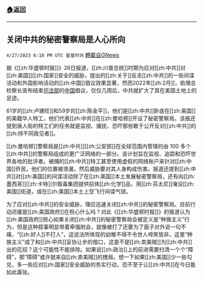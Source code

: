 ###  [:house:返回](README.md)
---


## 关闭中共的秘密警察局是人心所向
`4/27/2023 6:10 PM UTC 星星时讯` [轉載自GNews](https://gnews.org/articles/1258164)



  

据《[[zh:华盛顿时报]]》26日报道，[[zh:川普总统]]时期为应对[[zh:中共]]对[[zh:美国]][[zh:国家]]安全的威胁，提出的[[zh:关于]]反击[[zh:中共]]的一些间谍活动和外国影响活动的[[zh:中国]]倡议效果显著，然而2022年[[zh:2月]]，助理总检察长宣布结束[司法部](https://www.washingtontimes.com/topics/department-of-justice/)的[中国](https://www.washingtontimes.com/topics/china/)倡议，仅仅几周后，中共就扩大了其在美国土地上的足迹。

  

 
61岁的[[zh:卢建旺]]和59岁的[[zh:陈金平]]，他们是[[zh:中共]]卧底在[[zh:美国]]的美籍华人特工，他们代表[[zh:中共]]在[[zh:曼哈顿]]开设了秘密警察局。该报还提到唐人街的特工们的任务就是监视、骚扰、恐吓那些敢于公开反对[[zh:中共]]的[[zh:持不同政见者]]。

  

  
[[zh:曼哈顿]]警察局是[[zh:中共]][[zh:公安部]]在全球范围内管理的由 100 多个[[zh:中共]]的警察局组成的更广泛网络的一部分。该计划旨在监视、追踪和恐吓世界各地的批评者。被捕的[[zh:中共]]特工甚至使用虚假的网络账户来针对[[zh:中国]]侨民，他们的位置被泄漏，然后威胁要对其人身构成伤害。报道还提到[[zh:中共]]对[[zh:美国]]的间谍活动除了在[[zh:美国]]本土发展秘密警察局，还有向[[zh:墨西哥]][[zh:卡特]]尔贩毒集团提供前体[[zh:化学]]品，用[[zh:芬太尼]]淹没[[zh:美国]]街道，或在[[zh:美国]]本土上空飞行间谍气球。

  
为了应对[[zh:中共]]的安全威胁，理应迅速关闭[[zh:中共]]的秘密警察局。目前行动迟缓是[[zh:美国政府]]在担心什么吗？对此《[[zh:华盛顿时报]]》的报道认为[[zh:美国政府]]担心如果关闭[[zh:中共]]的秘密警察局会被定义是“种族主义”行为，但是这种叙事明显带着牵强附会，就像被打了还要为了面子对外说一句不痛，“[[zh:好人]]不打人”，这说法所体现的幼稚不得不令世人啼笑皆非。这里“种族主义”成了和[[zh:中共]]妥协让步的借口，这是不是[[zh:卖美贼]]为[[zh:中共]]出的花招？这个可能性不能排除。如果说[[zh:政治]]上的前进需要扫清一个个“障碍”，那“障碍”或许就来自[[zh:卖美贼]]的搅局。想一下如果[[zh:美国]]少一些勾兑，多一些应对[[zh:国家]]安全威胁的务实行动，恐不至于让[[zh:中共]]在今日能如此嚣张。

